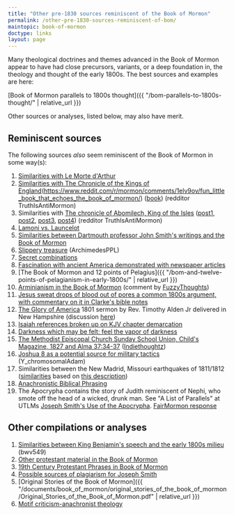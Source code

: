 ```yaml
---
title: "Other pre-1830 sources reminiscent of the Book of Mormon"
permalink: /other-pre-1830-sources-reminiscent-of-bom/
maintopic: book-of-mormon
doctype: links
layout: page
---
```


Many theological doctrines and themes advanced in the Book of Mormon appear to have had close precursors, variants, or a deep foundation in, the theology and thought of the early 1800s.  The best sources and examples are here:

[Book of Mormon parallels to 1800s thought]({{ "/bom-parallels-to-1800s-thought/" | relative_url }})

Other sources or analyses, listed below, may also have merit.

## Reminiscent sources

The following sources *also* seem reminiscent of the Book of Mormon in some way(s):

1. [Similarities with Le Morte d'Arthur](https://www.reddit.com/r/exmormon/comments/5aresk/you_can_add_le_morte_darthur_to_that_list_of/)
1. [Similarities with The Chronicle of the Kings of England](https://www.reddit.com/r/mormon/comments/1elv9ov/fun_little_book_that_echoes_the_book_of_mormon/)(https://www.reddit.com/r/mormon/comments/1elv9ov/fun_little_book_that_echoes_the_book_of_mormon/) ([book](https://babel.hathitrust.org/cgi/pt?id=mdp.39015023179859&seq=1)) (redditor TruthIsAntiMormon)
1. Similarities with [The chronicle of Abomilech, King of the Isles](https://www.google.com/books/edition/The_Chronicle_of_Abomilech_King_of_the_I/s_A7AQAAMAAJ?hl=en&gbpv=1&printsec=frontcover) ([post1](https://www.reddit.com/r/mormon/comments/1elwzfp/is_abomilech_somewhat_synonymous_with_king_noah/), [post2](https://www.reddit.com/r/mormon/comments/1emj8w7/digging_deeper_king_george_iv_as_inspiration/), [post3](https://www.reddit.com/r/mormon/comments/1emhyh7/digging_deeper_king_george_iv_as_inspiration/), [post4](https://www.reddit.com/r/mormon/comments/1emlnyu/digging_deeper_king_george_iv_as_inspiration/)) (redditor TruthIsAntiMormon)
1. [Lamoni vs. Launcelot](https://www.reddit.com/r/exmormon/comments/71uqbc/lamoni_vs_launcelot/)
1. [Similarities between Dartmouth professor John Smith's writings and the Book of Mormon](https://www.reddit.com/r/mormonscholar/comments/92e2sl/similarities_between_dartmouth_professor_john/)
1. [Slippery treasure](https://www.reddit.com/r/mormon/comments/d897gd/treasure_in_the_book_of_mormon/) (ArchimedesPPL)
1. [Secret combinations](https://www.reddit.com/r/exmormon/comments/exoyeg/bom_product_of_its_times_secret_combinations_the/)
1. [Fascination with ancient America demonstrated with newspaper articles](https://www.reddit.com/r/exmormon/comments/evqmci/bom_product_of_its_time_speculation_about_and/)
1. [The Book of Mormon and 12 points of Pelagius]({{ "/bom-and-twelve-points-of-pelagianism-in-early-1800s/" | relative_url }})
1. [Arminianism in the Book of Mormon](https://www.reddit.com/r/mormonscholar/comments/92e2sl/similarities_between_dartmouth_professor_john/e359nrd/) (comment by [FuzzyThoughts](https://www.reddit.com/user/Fuzzy_Thoughts))
1. [Jesus sweat drops of blood out of pores a common 1800s argument, with commentary on it in Clarke's bible notes](https://www.reddit.com/r/exmormon/comments/7z6jg3/the_idea_that_jesus_sweated_drops_of_blood_out_of/)
1. [The Glory of America](https://wallbuilders.com/sermon-century-1801/) 1801 sermon by Rev. Timothy Alden Jr delivered in New Hampshire (discussion [here](https://www.reddit.com/r/exmormon/comments/cyepfk/do_joseph_smiths_revelations_and_preaching_mimic/))
1. [Isaiah references broken up on KJV chapter demarcation](https://www.reddit.com/r/mormon/comments/d56sz1/another_dip_into_the_book_of_mormon_rabbit_hole/)
1. [Darkness which may be felt; feel the vapor of darkness](https://www.reddit.com/r/mormon/comments/df1dmi/adam_clarke_in_the_book_of_mormon/)
1. [The Methodist Episcopal Church Sunday School Union, Child's Magazine, 1827 and Alma 37:34-37](https://archive.org/details/childsmagazinese01meth/page/n5) ([Indiethoughtz](https://www.reddit.com/r/mormon/comments/cvefe3/the_childs_magazine_1827_vs_alma_373437/))
1. [Joshua 8 as a potential source for military tactics](https://www.reddit.com/r/mormon/comments/d12wzt/sources_for_military_tactics_found_in_the_book_of/) (Y\_chromosomalAdam)
1. Similarities between the New Madrid, Missouri earthquakes of 1811/1812 ([similarities](https://www.reddit.com/r/mormon/comments/m4w668/consider_mormonism_deconstructed/gqxw8xw/) based on [this description](https://web.archive.org/web/20200221182948/http://www.new-madrid.mo.us/132/Strange-Happenings-during-the-Earthquake))
1. [Anachronistic Biblical Phrasing](https://www.reddit.com/r/exmormon/comments/1q1tmt/a_couple_more_anachronistic_quotations_in_the/)
1. The Apocrypha contains the story of Judith reminiscent of Nephi, who smote off the head of a wicked, drunk man.  See "A List of Parallels" at UTLMs [Joseph Smith's Use of the Apocrypha](https://web.archive.org/web/20201112002002/http://www.utlm.org/newsletters/no89.htm). [FairMormon response](https://www.fairlatterdaysaints.org/answers/Book_of_Mormon/Plagiarism_accusations/Apocrypha#Question:_Did_Joseph_Smith_create_the_story_of_Nephi_and_Laban_by_plagiarizing_concepts_and_phrases_from_the_story_of_Judith_and_Holofernes_in_the_Apocrypha.3F)


## Other compilations or analyses

1. [Similarities between King Benjamin's speech and the early 1800s milieu](https://faenrandir.github.io/a_careful_examination/similarities-between-benjamins-speech-and-1800s-milieu/) (bwv549)
1. [Other protestant material in the Book of Mormon](https://www.reddit.com/r/mormon/comments/3uvrl5/nineteenthcentury_protestant_material_in_the_book/)
1. [19th Century Protestant Phrases in Book of Mormon](http://www.churchistrue.com/blog/19th-century-protestant-phrases-in-book-of-mormon/)
1. [Possible sources of plagiarism for Joseph Smith](https://exploringmormonism.com/possible-sources-for-plagiarism-for-joseph-smith/)
1. [Original Stories of the Book of Mormon]({{ "/documents/book_of_mormon/original_stories_of_the_book_of_mormon/Original_Stories_of_the_Book_of_Mormon.pdf" | relative_url }})
1. [Motif criticism-anachronist theology](https://mormonmemo.com/key-topics/the-book-of-mormon/#motif)
